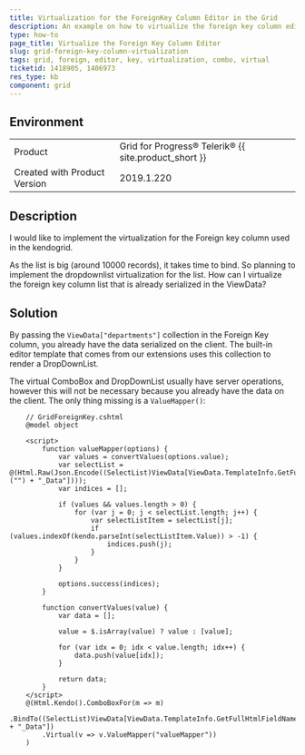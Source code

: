 ```yaml
---
title: Virtualization for the ForeignKey Column Editor in the Grid
description: An example on how to virtualize the foreign key column editor in the Telerik {{ site.product_short }}.
type: how-to
page_title: Virtualize the Foreign Key Column Editor
slug: grid-foreign-key-column-virtualization
tags: grid, foreign, editor, key, virtualization, combo, virtual
ticketid: 1418905, 1406973
res_type: kb
component: grid
---
```


## Environment

<table>
 <tr>
  <td>Product</td>
  <td>Grid for Progress® Telerik® {{ site.product_short }}</td>
 </tr>
 <tr>
  <td>Created with Product Version</td>
  <td>2019.1.220</td>
 </tr>
</table>

## Description

I would like to implement the virtualization for the Foreign key column used in the kendogrid.

As the list is big (around 10000 records), it takes time to bind. So planning to implement the dropdownlist virtualization for the list. How can I virtualize the foreign key column list that is already serialized in the ViewData?

## Solution

By passing the `ViewData["departments"]` collection in the Foreign Key column, you already have the data serialized on the client. The built-in editor template that comes from our extensions uses this collection to render a DropDownList.

The virtual ComboBox and DropDownList usually have server operations, however this will not be necessary because you already have the data on the client. The only thing missing is a `ValueMapper()`:

```
    // GridForeignKey.cshtml
    @model object
 
    <script>
        function valueMapper(options) {
            var values = convertValues(options.value);
            var selectList =  @(Html.Raw(Json.Encode((SelectList)ViewData[ViewData.TemplateInfo.GetFullHtmlFieldName    ("") + "_Data"])));
            var indices = [];
    
            if (values && values.length > 0) {
                for (var j = 0; j < selectList.length; j++) {
                    var selectListItem = selectList[j];
                    if (values.indexOf(kendo.parseInt(selectListItem.Value)) > -1) {
                        indices.push(j);
                    }
                }
            }

            options.success(indices);
        }
    
        function convertValues(value) {
            var data = [];
    
            value = $.isArray(value) ? value : [value];
    
            for (var idx = 0; idx < value.length; idx++) {
                data.push(value[idx]);
            }
    
            return data;
        }
    </script>
	@(Html.Kendo().ComboBoxFor(m => m)
        .BindTo((SelectList)ViewData[ViewData.TemplateInfo.GetFullHtmlFieldName("") + "_Data"])
        .Virtual(v => v.ValueMapper("valueMapper"))
    )
```
